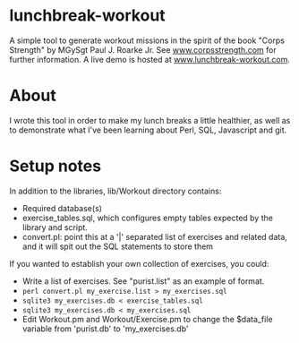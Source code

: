 lunchbreak-workout
==============

A simple tool to generate workout missions in the spirit of  the book "Corps
Strength" by MGySgt Paul J. Roarke Jr. See www.corpsstrength.com for further
information.  A live demo is hosted at www.lunchbreak-workout.com.

# About

I wrote this tool in order to make my lunch breaks a little healthier,
as well as to demonstrate what I've been learning about Perl, SQL, Javascript
and git.


# Setup notes

In addition to the libraries, lib/Workout directory contains:

* Required database(s)
* exercise_tables.sql, which configures empty tables expected by the
  library and script.
* convert.pl:  point this at a '|' separated list of exercises and
  related data, and it will spit out the SQL statements to store them

If you wanted to establish your own collection of exercises, you could:

* Write a list of exercises.  See "purist.list" as an example of format.
* `perl convert.pl my_exercise.list > my_exercises.sql`
* `sqlite3 my_exercises.db < exercise_tables.sql`
* `sqlite3 my_exercises.db < my_exercises.sql`
* Edit Workout.pm and Workout/Exercise.pm to change the $data_file variable from
  'purist.db' to 'my_exercises.db'
